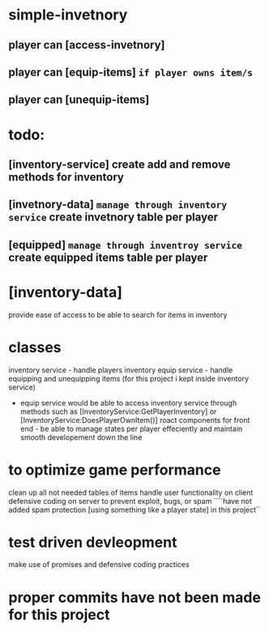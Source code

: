 # simple-invetnory

## player can [access-invetnory]
## player can [equip-items] ```if player owns item/s```
## player can [unequip-items]

# todo:
## [inventory-service] create add and remove methods for inventory
## [invetnory-data] ```manage through inventory service``` create invetnory table per player
## [equipped] ```manage through inventroy service``` create equipped items table per player

# [inventory-data]
provide ease of access to be able to search for items in inventory

# classes
inventory service - handle players inventory
equip service - handle equipping and unequipping items (for this project i kept inside inventory service)
- equip service would be able to access inventory service through methods such as [InventoryService:GetPlayerInventory] or [InventoryService:DoesPlayerOwnItem()]
roact components for front end - be able to manage states per player effeciently and maintain smooth developement down the line

# to optimize game performance
clean up all not needed tables of items
handle user functionality on client
defensive coding on server to prevent exploit, bugs, or spam ````have not added spam protection [using something like a player state] in this project``

# test driven devleopment
make use of promises and defensive coding practices

# proper commits have not been made for this project